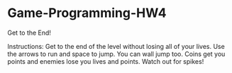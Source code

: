 # Game-Programming-HW4

Get to the End!

Instructions: Get to the end of the level without losing all of your lives.
Use the arrows to run and space to jump. You can wall jump too.
Coins get you points and enemies lose you lives and points.
Watch out for spikes!


